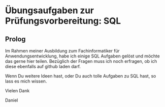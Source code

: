 # Übungsaufgaben zur Prüfungsvorbereitung: SQL

## Prolog
Im Rahmen meiner Ausbildung zum Fachinformatiker für Anwendungsentwicklung, habe ich einige SQL Aufgaben gelöst und möchte das gerne hier teilen. Bezüglich der Fragen muss ich noch erfragen, ob ich diese ebenfalls auf github laden darf.

Wenn Du weitere Ideen hast, oder Du auch tolle Aufgaben zu SQL hast, so lass es mich wissen.

Vielen Dank

Daniel